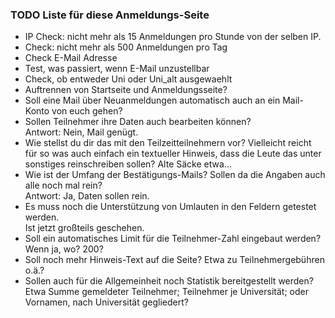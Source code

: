 ### TODO Liste für diese Anmeldungs-Seite

* IP Check: nicht mehr als 15 Anmeldungen pro Stunde von der selben IP.
* Check: nicht mehr als 500 Anmeldungen pro Tag
* Check E-Mail Adresse
* Test, was passiert, wenn E-Mail unzustellbar
* Check, ob entweder Uni oder Uni_alt ausgewaehlt
* Auftrennen von Startseite und Anmeldungsseite?
* Soll eine Mail über Neuanmeldungen automatisch auch an ein Mail-Konto von euch gehen?
* Sollen Teilnehmer ihre Daten auch bearbeiten können?  
  Antwort: Nein, Mail genügt.
* Wie stellst du dir das mit den Teilzeitteilnehmern vor? Vielleicht reicht für so was auch einfach ein textueller Hinweis, dass die Leute das unter sonstiges reinschreiben sollen? Alte Säcke etwa…
* Wie ist der Umfang der Bestätigungs-Mails? Sollen da die Angaben auch alle noch mal rein?  
  Antwort: Ja, Daten sollen rein.
* Es muss noch die Unterstützung von Umlauten in den Feldern getestet werden.  
  Ist jetzt großteils geschehen.
* Soll ein automatisches Limit für die Teilnehmer-Zahl eingebaut werden? Wenn ja, wo? 200?
* Soll noch mehr Hinweis-Text auf die Seite? Etwa zu Teilnehmergebühren o.ä.?
* Sollen auch für die Allgemeinheit noch Statistik bereitgestellt werden? Etwa Summe gemeldeter Teilnehmer; Teilnehmer je Universität;  oder  Vornamen, nach Universität gegliedert?

